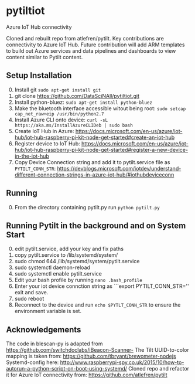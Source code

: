 # pytiltiot
Azure IoT Hub connectivity

Cloned and rebuilt repo from atlefren/pytilt.  Key contributions are connectivity to Azure IoT Hub.  Future contribution will add ARM templates to build out Azure services and data pipelines and dashboards to view content similar to Pytilt content.

Setup Installation
------------
0. Install git ```sudo apt-get install git```
1. git clone https://github.com/DataSciNAll/pytiltiot.git
2. Install python-bluez: ```sudo apt-get install python-bluez```
3. Make the bluetooth interface accessible witout being root: ```sudo setcap cap_net_raw+eip /usr/bin/python2.7```
4. Install Azure CLI onto device: ```curl -sL https://aka.ms/InstallAzureCLIDeb | sudo bash```
5. Create IoT Hub in Azure: https://docs.microsoft.com/en-us/azure/iot-hub/iot-hub-raspberry-pi-kit-node-get-started#create-an-iot-hub
6. Register device to IoT Hub: https://docs.microsoft.com/en-us/azure/iot-hub/iot-hub-raspberry-pi-kit-node-get-started#register-a-new-device-in-the-iot-hub
7. Copy Device Connection string and add it to pytilt.service file as ```PYTILT_CONN_STR```: https://devblogs.microsoft.com/iotdev/understand-different-connection-strings-in-azure-iot-hub/#iothubdeviceconn

Running
-----------
0. From the directory containing pytilt.py run `python pytilt.py`

Running Pytilt in the background and on System Start
-----------
0. edit pytilt.service, add your key and fix paths
1. copy pytilt.service to /lib/systemd/system/
2. sudo chmod 644 /lib/systemd/system/pytilt.service
3. sudo systemctl daemon-reload
4. sudo systemctl enable pytilt.service
5. Edit your bash profile by running ```nano .bash_profile``` 
6. Enter your iot device connction string as ```export PYTILT_CONN_STR='<enter connection string here>' exit and save.
8. sudo reboot
9. Reconnect to the device and run ```echo $PYTLT_CONN_STR``` to ensure the environment variable is set.


Acknowledgements
----------------
The code in blescan-py is adapted from https://github.com/switchdoclabs/iBeacon-Scanner-
The Tilt UUID-to-color mapping is taken from: https://github.com/tbryant/brewometer-nodejs
Systemd-config here: http://www.raspberrypi-spy.co.uk/2015/10/how-to-autorun-a-python-script-on-boot-using-systemd/
Cloned repo and refactor it for Azure IoT connectivity from: https://github.com/atlefren/pytilt

[1]: https://tilthydrometer.com/
